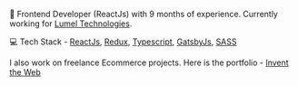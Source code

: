 👋 Frontend Developer (ReactJs) with 9 months of experience. Currently working for [Lumel Technologies](https://lumel.com).

💻 Tech Stack - <a href="https://reactjs.org/">ReactJs</a>, <a href="https://tailwindcss.com/">Redux</a>, <a href="https://www.typescriptlang.org/">Typescript</a>, <a href="https://www.gatsbyjs.com/">GatsbyJs</a>, <a href="https://sass-lang.com/">SASS</a>

I also work on freelance Ecommerce projects. Here is the portfolio - <a href="https://inventtheweb.com/?utm_source=github&utm_medium=readme">Invent the Web</a>



<!---
mrrajsoni/mrrajsoni is a ✨ special ✨ repository because its `README.md` (this file) appears on your GitHub profile.
You can click the Preview link to take a look at your changes.
--->
